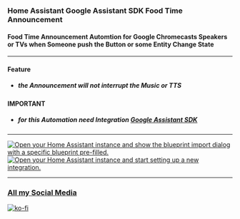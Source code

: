### Home Assistant Google Assistant SDK Food Time Announcement
#### Food Time Announcement Automtion for Google Chromecasts Speakers or TVs when Someone push the Button or some Entity Change State

---

#### Feature
* ##### the Announcement will not interrupt the Music or TTS

#### IMPORTANT
* ##### for this Automation need Integration [Google Assistant SDK](https://www.home-assistant.io/integrations/google_assistant_sdk)

---

<a href="https://my.home-assistant.io/redirect/blueprint_import/?blueprint_url=https%3A%2F%2Fgithub.com%2FDzurisHome%2FHome-Assistant-Google-Assistant-SDK-Food-Time-Announcement%2Fblob%2Fmain%2Fgoogle_assistant_sdk_food_time_announcement.yaml" target="_blank"><img src="https://my.home-assistant.io/badges/blueprint_import.svg" alt="Open your Home Assistant instance and show the blueprint import dialog with a specific blueprint pre-filled." /></a>     <a href="https://my.home-assistant.io/redirect/config_flow_start/?domain=google_assistant_sdk" target="_blank"><img src="https://my.home-assistant.io/badges/config_flow_start.svg" alt="Open your Home Assistant instance and start setting up a new integration." /></a>

---


### [All my Social Media](https://linktr.ee/DzurisHome)

[![ko-fi](https://ko-fi.com/img/githubbutton_sm.svg)](https://ko-fi.com/N4N6M7OX3)
